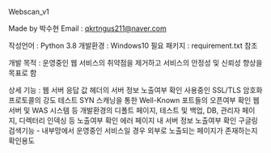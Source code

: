 Webscan_v1

Made by 박수현
Email : qkrtngus211@naver.com

작성언어 : Python 3.8
개발환경 : Windows10
필요 패키지 : requirement.txt 참조 

개발 목적 : 운영중인 웹 서비스의 취약점을 제거하고 서비스의 안정성 및 신뢰성 향상을 목표로 함

상세 기능 :
웹 서버 응답 값 헤더의 서버 정보 노출여부 확인 
사용중인 SSL/TLS 암호화 프로토콜의 강도 테스트
SYN 스캐닝을 통한 Well-Known 포트들의 오픈여부 확인
웹 서버 및 WAS 시스템 등 개발환경의 디폴트 페이지, 테스트 및 백업, DB, 관리자 페이지, 디렉터리 인덱싱 등 노출여부 확인
에러 페이지 내 서버 정보 노출여부 확인
구글링 검색기능 - 내부망에서 운영중인 서비스일 경우 외부로 노출되는 페이지가 존재하는지 확인용도 
